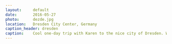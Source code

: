 ```yaml
---
layout: 	default
date: 		2016-05-27
photo: 		dezde.jpg
location: 	Dresden City Center, Germany
caption_header: dresden
caption: 	Cool one-day trip with Karen to the nice city of Dresden. We arrived in the morning, she left in the afternoon back to Berlin. I stayed for an ACDC concert!
---
```

